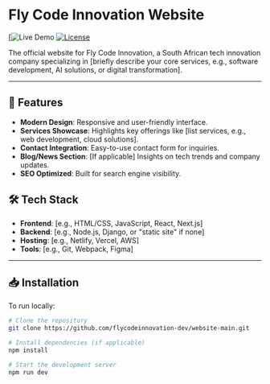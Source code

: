 # Fly Code Innovation Website

[![Live Demo](https://flycodeinnovation.co.za)
[![License](https://img.shields.io/badge/License-MIT-blue)](LICENSE)

The official website for Fly Code Innovation, a South African tech innovation company specializing in [briefly describe your core services, e.g., software development, AI solutions, or digital transformation].

---

## 🚀 Features
- **Modern Design**: Responsive and user-friendly interface.
- **Services Showcase**: Highlights key offerings like [list services, e.g., web development, cloud solutions].
- **Contact Integration**: Easy-to-use contact form for inquiries.
- **Blog/News Section**: [If applicable] Insights on tech trends and company updates.
- **SEO Optimized**: Built for search engine visibility.

## 🛠️ Tech Stack
- **Frontend**: [e.g., HTML/CSS, JavaScript, React, Next.js]
- **Backend**: [e.g., Node.js, Django, or "static site" if none]
- **Hosting**: [e.g., Netlify, Vercel, AWS]
- **Tools**: [e.g., Git, Webpack, Figma]

---

## 📥 Installation
To run locally:
```bash
# Clone the repository
git clone https://github.com/flycodeinnovation-dev/website-main.git

# Install dependencies (if applicable)
npm install

# Start the development server
npm run dev